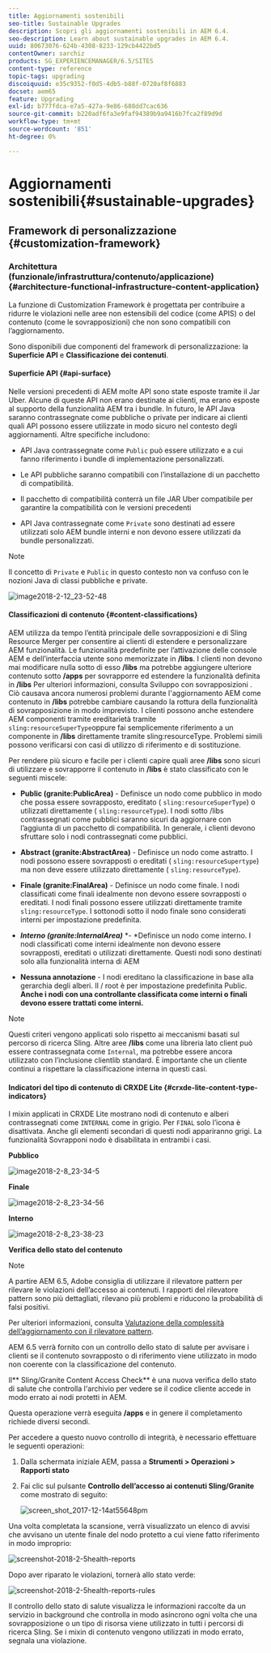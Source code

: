 ```yaml
---
title: Aggiornamenti sostenibili
seo-title: Sustainable Upgrades
description: Scopri gli aggiornamenti sostenibili in AEM 6.4.
seo-description: Learn about sustainable upgrades in AEM 6.4.
uuid: 80673076-624b-4308-8233-129cb4422bd5
contentOwner: sarchiz
products: SG_EXPERIENCEMANAGER/6.5/SITES
content-type: reference
topic-tags: upgrading
discoiquuid: e35c9352-f0d5-4db5-b88f-0720af8f6883
docset: aem65
feature: Upgrading
exl-id: b777fdca-e7a5-427a-9e86-688dd7cac636
source-git-commit: b220adf6fa3e9faf94389b9a9416b7fca2f89d9d
workflow-type: tm+mt
source-wordcount: '851'
ht-degree: 0%

---
```


# Aggiornamenti sostenibili{#sustainable-upgrades}

## Framework di personalizzazione {#customization-framework}

### Architettura (funzionale/infrastruttura/contenuto/applicazione)  {#architecture-functional-infrastructure-content-application}

La funzione di Customization Framework è progettata per contribuire a ridurre le violazioni nelle aree non estensibili del codice (come APIS) o del contenuto (come le sovrapposizioni) che non sono compatibili con l’aggiornamento.

Sono disponibili due componenti del framework di personalizzazione: la **Superficie API** e **Classificazione dei contenuti**.

#### Superficie API {#api-surface}

Nelle versioni precedenti di AEM molte API sono state esposte tramite il Jar Uber. Alcune di queste API non erano destinate ai clienti, ma erano esposte al supporto della funzionalità AEM tra i bundle. In futuro, le API Java saranno contrassegnate come pubbliche o private per indicare ai clienti quali API possono essere utilizzate in modo sicuro nel contesto degli aggiornamenti. Altre specifiche includono:

* API Java contrassegnate come `Public` può essere utilizzato e a cui fanno riferimento i bundle di implementazione personalizzati.

* Le API pubbliche saranno compatibili con l’installazione di un pacchetto di compatibilità.
* Il pacchetto di compatibilità conterrà un file JAR Uber compatibile per garantire la compatibilità con le versioni precedenti
* API Java contrassegnate come `Private` sono destinati ad essere utilizzati solo AEM bundle interni e non devono essere utilizzati da bundle personalizzati.

>[!NOTE]
>
>Il concetto di `Private` e `Public` in questo contesto non va confuso con le nozioni Java di classi pubbliche e private.

![image2018-2-12_23-52-48](assets/image2018-2-12_23-52-48.png)

#### Classificazioni di contenuto {#content-classifications}

AEM utilizza da tempo l’entità principale delle sovrapposizioni e di Sling Resource Merger per consentire ai clienti di estendere e personalizzare AEM funzionalità. Le funzionalità predefinite per l’attivazione delle console AEM e dell’interfaccia utente sono memorizzate in **/libs**. I clienti non devono mai modificare nulla sotto di esso **/libs** ma potrebbe aggiungere ulteriore contenuto sotto **/apps** per sovrapporre ed estendere la funzionalità definita in **/libs** Per ulteriori informazioni, consulta Sviluppo con sovrapposizioni . Ciò causava ancora numerosi problemi durante l&#39;aggiornamento AEM come contenuto in **/libs** potrebbe cambiare causando la rottura della funzionalità di sovrapposizione in modo imprevisto. I clienti possono anche estendere AEM componenti tramite ereditarietà tramite `sling:resourceSuperType`oppure fai semplicemente riferimento a un componente in **/libs** direttamente tramite sling:resourceType. Problemi simili possono verificarsi con casi di utilizzo di riferimento e di sostituzione.

Per rendere più sicuro e facile per i clienti capire quali aree **/libs** sono sicuri di utilizzare e sovrapporre il contenuto in **/libs** è stato classificato con le seguenti miscele:

* **Public (granite:PublicArea)** - Definisce un nodo come pubblico in modo che possa essere sovrapposto, ereditato ( `sling:resourceSuperType`) o utilizzati direttamente ( `sling:resourceType`). I nodi sotto /libs contrassegnati come pubblici saranno sicuri da aggiornare con l’aggiunta di un pacchetto di compatibilità. In generale, i clienti devono sfruttare solo i nodi contrassegnati come pubblici.

* **Abstract (granite:AbstractArea)** - Definisce un nodo come astratto. I nodi possono essere sovrapposti o ereditati ( `sling:resourceSupertype`) ma non deve essere utilizzato direttamente ( `sling:resourceType`).

* **Finale (granite:FinalArea)** - Definisce un nodo come finale. I nodi classificati come finali idealmente non devono essere sovrapposti o ereditati. I nodi finali possono essere utilizzati direttamente tramite `sling:resourceType`. I sottonodi sotto il nodo finale sono considerati interni per impostazione predefinita.

* ***Interno (granite:InternalArea)*** *- *Definisce un nodo come interno. I nodi classificati come interni idealmente non devono essere sovrapposti, ereditati o utilizzati direttamente. Questi nodi sono destinati solo alla funzionalità interna di AEM

* **Nessuna annotazione** - I nodi ereditano la classificazione in base alla gerarchia degli alberi. Il / root è per impostazione predefinita Public. **Anche i nodi con una controllante classificata come interni o finali devono essere trattati come interni.**

>[!NOTE]
>
>Questi criteri vengono applicati solo rispetto ai meccanismi basati sul percorso di ricerca Sling. Altre aree **/libs** come una libreria lato client può essere contrassegnata come `Internal`, ma potrebbe essere ancora utilizzato con l’inclusione clientlib standard. È importante che un cliente continui a rispettare la classificazione interna in questi casi.

#### Indicatori del tipo di contenuto di CRXDE Lite {#crxde-lite-content-type-indicators}

I mixin applicati in CRXDE Lite mostrano nodi di contenuto e alberi contrassegnati come `INTERNAL` come in grigio. Per `FINAL` solo l’icona è disattivata. Anche gli elementi secondari di questi nodi appariranno grigi. La funzionalità Sovrapponi nodo è disabilitata in entrambi i casi.

**Pubblico**

![image2018-2-8_23-34-5](assets/image2018-2-8_23-34-5.png)

**Finale**

![image2018-2-8_23-34-56](assets/image2018-2-8_23-34-56.png)

**Interno**

![image2018-2-8_23-38-23](assets/image2018-2-8_23-38-23.png)

**Verifica dello stato del contenuto**

>[!NOTE]
>
>A partire AEM 6.5, Adobe consiglia di utilizzare il rilevatore pattern per rilevare le violazioni dell’accesso ai contenuti. I rapporti del rilevatore pattern sono più dettagliati, rilevano più problemi e riducono la probabilità di falsi positivi.
>
>Per ulteriori informazioni, consulta [Valutazione della complessità dell’aggiornamento con il rilevatore pattern](/help/sites-deploying/pattern-detector.md).

AEM 6.5 verrà fornito con un controllo dello stato di salute per avvisare i clienti se il contenuto sovrapposto o di riferimento viene utilizzato in modo non coerente con la classificazione del contenuto.

Il** Sling/Granite Content Access Check** è una nuova verifica dello stato di salute che controlla l&#39;archivio per vedere se il codice cliente accede in modo errato ai nodi protetti in AEM.

Questa operazione verrà eseguita **/apps** e in genere il completamento richiede diversi secondi.

Per accedere a questo nuovo controllo di integrità, è necessario effettuare le seguenti operazioni:

1. Dalla schermata iniziale AEM, passa a **Strumenti > Operazioni > Rapporti stato**
1. Fai clic sul pulsante **Controllo dell’accesso ai contenuti Sling/Granite** come mostrato di seguito:

   ![screen_shot_2017-12-14at55648pm](assets/screen_shot_2017-12-14at55648pm.png)

Una volta completata la scansione, verrà visualizzato un elenco di avvisi che avvisano un utente finale del nodo protetto a cui viene fatto riferimento in modo improprio:

![screenshot-2018-2-5health-reports](assets/screenshot-2018-2-5healthreports.png)

Dopo aver riparato le violazioni, tornerà allo stato verde:

![screenshot-2018-2-5health-reports-rules](assets/screenshot-2018-2-5healthreports-violations.png)

Il controllo dello stato di salute visualizza le informazioni raccolte da un servizio in background che controlla in modo asincrono ogni volta che una sovrapposizione o un tipo di risorsa viene utilizzato in tutti i percorsi di ricerca Sling. Se i mixin di contenuto vengono utilizzati in modo errato, segnala una violazione.
